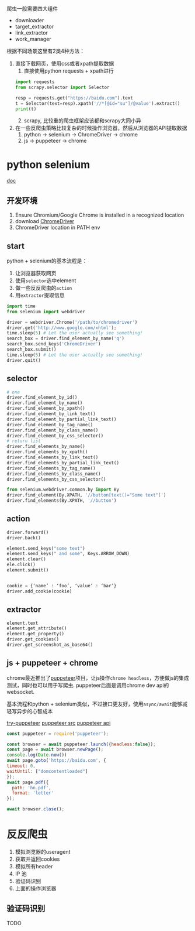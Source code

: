 爬虫一般需要四大组件

- downloader
- target_extractor
- link_extractor
- work_manager

根据不同场景这里有2类4种方法：
1. 直接下载网页，使用css或者xpath提取数据
	1. 直接使用python requests + xpath进行
	```python
    import requests
    from scrapy.selector import Selector
    
    resp = requests.get("https://baidu.com").text
    t = Selector(text=resp).xpath('//*[@id="su"]/@value').extract()
    print(t)
    ```
	2. scrapy, 比较重的爬虫框架应该都和scrapy大同小异
2. 在一些反爬虫策略比较复杂的时候操作浏览器，然后从浏览器的API提取数据
	1. python -> selenium -> ChromeDriver -> chrome
	2. js -> puppeteer -> chrome

# python selenium

[doc](http://selenium-python.readthedocs.io/api.html)

## 开发环境

1. Ensure Chromium/Google Chrome is installed in a recognized location
2. download [ChromeDriver](https://sites.google.com/a/chromium.org/chromedriver/downloads)
3. ChromeDriver location in PATH env

## start

python + selenium的基本流程是：

1. 让浏览器获取网页
2. 使用`selector`选中element
3. 做一些反反爬虫的`action`
4. 用`extractor`提取信息

```python
import time
from selenium import webdriver

driver = webdriver.Chrome('/path/to/chromedriver')
driver.get('http://www.google.com/xhtml');
time.sleep(5) # Let the user actually see something!
search_box = driver.find_element_by_name('q')
search_box.send_keys('ChromeDriver')
search_box.submit()
time.sleep(5) # Let the user actually see something!
driver.quit()
```

## selector

```python
# one
driver.find_element_by_id()
driver.find_element_by_name()
driver.find_element_by_xpath()
driver.find_element_by_link_text()
driver.find_element_by_partial_link_text()
driver.find_element_by_tag_name()
driver.find_element_by_class_name()
driver.find_element_by_css_selector()
# return list
driver.find_elements_by_name()
driver.find_elements_by_xpath()
driver.find_elements_by_link_text()
driver.find_elements_by_partial_link_text()
driver.find_elements_by_tag_name()
driver.find_elements_by_class_name()
driver.find_elements_by_css_selector()

from selenium.webdriver.common.by import By
driver.find_element(By.XPATH, '//button[text()="Some text"]')
driver.find_elements(By.XPATH, '//button')
```

## action

```python
driver.forward()
driver.back()

element.send_keys("some text")
element.send_keys(" and some", Keys.ARROW_DOWN)
element.clear()
ele.click()
element.submit()


cookie = {‘name’ : ‘foo’, ‘value’ : ‘bar’}
driver.add_cookie(cookie)
```

## extractor

```python
element.text
element.get_attribute()
element.get_property()
driver.get_cookies()
driver.get_screenshot_as_base64()
```
## js + puppeteer + chrome

chrome最近推出了[puppeteer](https://github.com/GoogleChrome/puppeteer)项目，让js操作`chrome headless`，方便做js的集成测试，同时也可以用于写爬虫. puppeteer后面是调用chrome dev api的websocket.

基本流程和python + selenium类似，不过接口更友好，使用`async/await`能够减轻写异步的心智成本

[try-puppeteer](https://try-puppeteer.appspot.com/)
[puppeteer src](https://github.com/GoogleChrome/puppeteer)
[puppeteer api](https://github.com/GoogleChrome/puppeteer/blob/master/docs/api.md)

```js
const puppeteer = require('puppeteer');

const browser = await puppeteer.launch({headless:false});
const page = await browser.newPage();
console.log(Date.now())
await page.goto('https://baidu.com', {
timeout: 0,
waitUntil: ["domcontentloaded"]
});
await page.pdf({
  path: 'hn.pdf',
  format: 'letter'
});

await browser.close();
```

# 反反爬虫

1. 模拟浏览器的useragent
2. 获取并返回cookies
3. 模拟所有header
4. IP 池
4. 验证码识别
5. 上面的操作浏览器

## 验证码识别
TODO